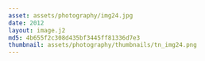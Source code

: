 ```yaml
---
asset: assets/photography/img24.jpg
date: 2012
layout: image.j2
md5: 4b655f2c308d435bf3445ff81336d7e3
thumbnail: assets/photography/thumbnails/tn_img24.png
---
```


